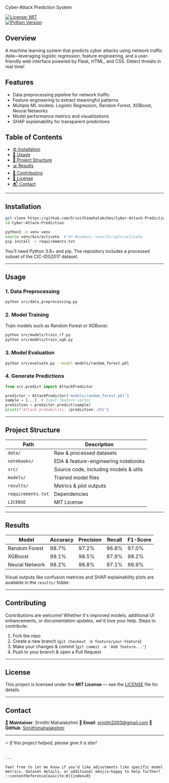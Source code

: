  Cyber-Attack Prediction System

[![License: MIT](https://img.shields.io/badge/License-MIT-green.svg)](LICENSE)  
[![Python Version](https://img.shields.io/badge/Python-3.x-blue.svg)]()

##  Overview
A machine learning system that predicts cyber attacks using network traffic data—leveraging logistic regression, feature engineering, and a user-friendly web interface powered by Flask, HTML, and CSS. Detect threats in real time!

##  Features
-  Data preprocessing pipeline for network traffic  
-  Feature engineering to extract meaningful patterns  
-  Multiple ML models: Logistic Regression, Random Forest, XGBoost, Neural Networks  
-  Model performance metrics and visualizations  
-  SHAP explainability for transparent predictions

##  Table of Contents
- [⚙️ Installation](#-installation)  
- [🚀 Usage](#-usage)  
- [📁 Project Structure](#-project-structure)  
- [📊 Results](#-results)  
- [🤝 Contributing](#-contributing)  
- [📜 License](#-license)  
- [📬 Contact](#-contact)

---

##  Installation

```bash
git clone https://github.com/Srinithimahalakshmi/Cyber-Attack-Prediction.git
cd Cyber-Attack-Prediction

python3 -m venv venv
source venv/bin/activate  # On Windows: venv\Scripts\activate
pip install -r requirements.txt
````

You’ll need Python 3.8+ and pip. The repository includes a processed subset of the CIC-IDS2017 dataset.

---

## Usage

### 1. Data Preprocessing

```bash
python src/data_preprocessing.py
```

### 2. Model Training

Train models such as Random Forest or XGBoost:

```bash
python src/models/train_rf.py
python src/models/train_xgb.py
```

### 3. Model Evaluation

```bash
python src/evaluate.py --model models/random_forest.pkl
```

### 4. Generate Predictions

```python
from src.predict import AttackPredictor

predictor = AttackPredictor('models/random_forest.pkl')
sample = [...]  # Input feature vector
prediction = predictor.predict(sample)
print(f"Attack probability: {prediction:.2%}")
```

---

## Project Structure

| Path               | Description                           |
| ------------------ | ------------------------------------- |
| `data/`            | Raw & processed datasets              |
| `notebooks/`       | EDA & feature-engineering notebooks   |
| `src/`             | Source code, including models & utils |
| `models/`          | Trained model files                   |
| `results/`         | Metrics & plot outputs                |
| `requirements.txt` | Dependencies                          |
| `LICENSE`          | MIT License                           |

---

## Results

| Model          | Accuracy | Precision | Recall | F1-Score |
| -------------- | -------- | --------- | ------ | -------- |
| Random Forest  | 98.7%    | 97.2%     | 96.8%  | 97.0%    |
| XGBoost        | 99.1%    | 98.5%     | 97.9%  | 98.2%    |
| Neural Network | 98.2%    | 96.8%     | 97.1%  | 96.9%    |

Visual outputs like confusion matrices and SHAP explainability plots are available in the `results/` folder.

---

## Contributing

Contributions are welcome! Whether it's improved models, additional UI enhancements, or documentation updates, we'd love your help.
Steps to contribute:

1. Fork the repo
2. Create a new branch (`git checkout -b feature/your-feature`)
3. Make your changes & commit (`git commit -m 'Add feature...'`)
4. Push to your branch & open a Pull Request

---

## License

This project is licensed under the **MIT License** — see the [LICENSE](LICENSE) file for details.

---

## Contact

👤 **Maintainer**: Srinithi Mahalakshmi
📧 **Email**: [srinithi2003@gmail.com](mailto:your.email@example.com)
🔗 **GitHub**: [Srinithimahalakshmi](https://github.com/Srinithimahalakshmi)

---

⭐ *If this project helped, please give it a star!*

```

---

Feel free to let me know if you'd like adjustments like specific model metrics, dataset details, or additional emojis—happy to help further!
::contentReference[oaicite:0]{index=0}
```
